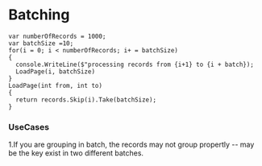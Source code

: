 # Batching
```
var numberOfRecords = 1000;
var batchSize =10;
for(i = 0; i < numberOfRecords; i+ = batchSize)
{
  console.WriteLine($"processing records from {i+1} to {i + batch});
  LoadPage(i, batchSize)
}
LoadPage(int from, int to)
{
  return records.Skip(i).Take(batchSize);
}
```
### UseCases
1.If you are grouping in batch, the records may not group propertly
  -- may be the key exist in two different batches.


